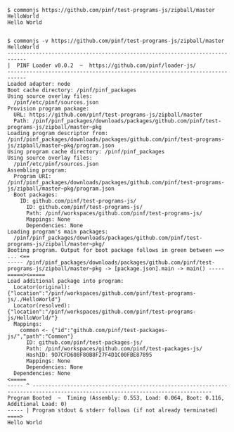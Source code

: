 
    $ commonjs https://github.com/pinf/test-programs-js/zipball/master HelloWorld
    Hello World


    $ commonjs -v https://github.com/pinf/test-programs-js/zipball/master HelloWorld
    ----------------------------------------------------------------------------
    |  PINF Loader v0.0.2  ~  https://github.com/pinf/loader-js/
    ----------------------------------------------------------------------------
    Loaded adapter: node
    Boot cache directory: /pinf/pinf_packages
    Using source overlay files:
      /pinf/etc/pinf/sources.json
    Provision program package:
      URL: https://github.com/pinf/test-programs-js/zipball/master
      Path: /pinf/pinf_packages/downloads/packages/github.com/pinf/test-programs-js/zipball/master~pkg
    Loading program descriptor from: /pinf/pinf_packages/downloads/packages/github.com/pinf/test-programs-js/zipball/master~pkg/program.json
    Using program cache directory: /pinf/pinf_packages
    Using source overlay files:
      /pinf/etc/pinf/sources.json
    Assembling program:
      Program URI: /pinf/pinf_packages/downloads/packages/github.com/pinf/test-programs-js/zipball/master~pkg/program.json
      Boot packages:
        ID: github.com/pinf/test-programs-js/
          ID: github.com/pinf/test-programs-js/
          Path: /pinf/workspaces/github.com/pinf/test-programs-js/
          Mappings: None
          Dependencies: None
    Loading program's main packages:
      /pinf/pinf_packages/downloads/packages/github.com/pinf/test-programs-js/zipball/master~pkg/
    Booting program. Output for boot package follows in green between ==> ... <==
    ----- /pinf/pinf_packages/downloads/packages/github.com/pinf/test-programs-js/zipball/master~pkg -> [package.json].main -> main() -----
    =====><=====
    Load additional package into program:
      Locator(original): {"location":"/pinf/workspaces/github.com/pinf/test-programs-js/./HelloWorld"}
      Locator(resolved): {"location":"/pinf/workspaces/github.com/pinf/test-programs-js/HelloWorld/"}
      Mappings:
        common <- {"id":"github.com/pinf/test-packages-js/","path":"Common"}
          ID: github.com/pinf/test-packages-js/
          Path: /pinf/workspaces/github.com/pinf/test-packages-js/
          HashID: 9D7CFD608F80B8F27F4D1C00FBE87895
          Mappings: None
          Dependencies: None
      Dependencies: None
    <=====
    ----- ^ -------------------------------------------------------------------------------------------------------------------------------
    Program Booted  ~  Timing (Assembly: 0.553, Load: 0.064, Boot: 0.116, Additional Load: 0)
    ----- | Program stdout & stderr follows (if not already terminated) ====>
    Hello World
